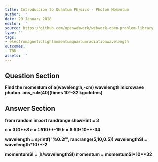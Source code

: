 ```yaml
---
title: Introduction to Quantum Physics - Photon Momentum
author: ''
date: 29 January 2018
editor: ''
source: https://github.com/openwebwork/webwork-open-problem-library
type: ''
tags:
- electromagneticlightmomentumquantumradiationwavelength
outcomes:
- TBD
assets: ''
---
```


## Question Section 

<b>
Find the momentum of a(wavelength,-cm) wavelength microwave photon.
ans_rule(40)(times 10^-32,kgcdotms)


## Answer Section

from random import randrange
showHint = 3

c = 3*10**8
e = 1.6*10**-19
h = 6.63*10**-34

wavelength = sprintf("%0.2f", randrange(5,10,0.5))
wavelengthSI = wavelength*10**-2

momentumSI = (h/wavelengthSI)
momentum = momentumSI*10**32